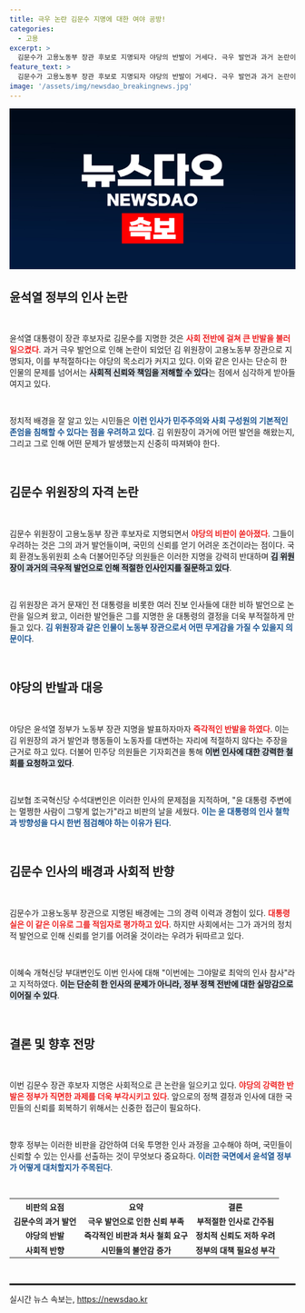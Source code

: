 ```yaml
---
title: 극우 논란 김문수 지명에 대한 여야 공방!
categories:
  - 고용
excerpt: >
  김문수가 고용노동부 장관 후보로 지명되자 야당의 반발이 거세다. 극우 발언과 과거 논란이 재조명되며 “부적절한 인사”라는 비판이 쏟아지고 있는 가운데, 윤석열 대통령의 선택이 노동 개혁에 미칠 영향은? 클릭해 자세히 알아보세요!
feature_text: >
  김문수가 고용노동부 장관 후보로 지명되자 야당의 반발이 거세다. 극우 발언과 과거 논란이 재조명되며 “부적절한 인사”라는 비판이 쏟아지고 있는 가운데, 윤석열 대통령의 선택이 노동 개혁에 미칠 영향은? 클릭해 자세히 알아보세요!
image: '/assets/img/newsdao_breakingnews.jpg'
---
```


<p><img src="/assets/img/newsdao_breakingnews.jpg" alt="firstkoreanews 속보" /></p>

<h2 data-ke-size="size26">윤석열 정부의 인사 논란</h2>

<p data-ke-size="size16">&nbsp;</p>

<p>윤석열 대통령이 장관 후보자로 김문수를 지명한 것은 <b><span style="color: #ee2323;">사회 전반에 걸쳐 큰 반발을 불러일으켰다</span></b>. 과거 극우 발언으로 인해 논란이 되었던 김 위원장이 고용노동부 장관으로 지명되자, 이를 부적절하다는 야당의 목소리가 커지고 있다. 이와 같은 인사는 단순히 한 인물의 문제를 넘어서는 <b><span style="background-color: #21538527;">사회적 신뢰와 책임을 저해할 수 있다</span></b>는 점에서 심각하게 받아들여지고 있다. </p>

<p data-ke-size="size16">&nbsp;</p>

<p>정치적 배경을 잘 알고 있는 시민들은 <b><span style="color: #1a5490;">이런 인사가 민주주의와 사회 구성원의 기본적인 존엄을 침해할 수 있다는 점을 우려하고 있다</span></b>. 김 위원장이 과거에 어떤 발언을 해왔는지, 그리고 그로 인해 어떤 문제가 발생했는지 신중히 따져봐야 한다. </p>

<p data-ke-size="size16">&nbsp;</p>

<h2 data-ke-size="size26">김문수 위원장의 자격 논란</h2>

<p data-ke-size="size16">&nbsp;</p>

<p>김문수 위원장이 고용노동부 장관 후보자로 지명되면서 <b><span style="color: #ee2323;">야당의 비판이 쏟아졌다</span></b>. 그들이 우려하는 것은 그의 과거 발언들이며, 국민의 신뢰를 얻기 어려운 조건이라는 점이다. 국회 환경노동위원회 소속 더불어민주당 의원들은 이러한 지명을 강력히 반대하며 <b><span style="background-color: #21538527;">김 위원장이 과거의 극우적 발언으로 인해 적절한 인사인지를 질문하고 있다</span></b>.</p>

<p data-ke-size="size16">&nbsp;</p>

<p>김 위원장은 과거 문재인 전 대통령을 비롯한 여러 진보 인사들에 대한 비하 발언으로 논란을 일으켜 왔고, 이러한 발언들은 그를 지명한 윤 대통령의 결정을 더욱 부적절하게 만들고 있다. <b><span style="color: #1a5490;">김 위원장과 같은 인물이 노동부 장관으로서 어떤 무게감을 가질 수 있을지 의문이다</span></b>.</p>

<p data-ke-size="size16">&nbsp;</p>

<h2 data-ke-size="size26">야당의 반발과 대응</h2>

<p data-ke-size="size16">&nbsp;</p>

<p>야당은 윤석열 정부가 노동부 장관 지명을 발표하자마자 <b><span style="color: #ee2323;">즉각적인 반발을 하였다</span></b>. 이는 김 위원장의 과거 발언과 행동들이 노동자를 대변하는 자리에 적절하지 않다는 주장을 근거로 하고 있다. 더불어 민주당 의원들은 기자회견을 통해 <b><span style="background-color: #21538527;">이번 인사에 대한 강력한 철회를 요청하고 있다</span></b>.</p>

<p data-ke-size="size16">&nbsp;</p>

<p>김보협 조국혁신당 수석대변인은 이러한 인사의 문제점을 지적하며, "윤 대통령 주변에는 멀쩡한 사람이 그렇게 없는가"라고 비판의 날을 세웠다. <b><span style="color: #1a5490;">이는 윤 대통령의 인사 철학과 방향성을 다시 한번 점검해야 하는 이유가 된다</span></b>.</p>

<p data-ke-size="size16">&nbsp;</p>

<h2 data-ke-size="size26">김문수 인사의 배경과 사회적 반향</h2>

<p data-ke-size="size16">&nbsp;</p>

<p>김문수가 고용노동부 장관으로 지명된 배경에는 그의 경력 이력과 경험이 있다. <b><span style="color: #ee2323;">대통령실은 이 같은 이유로 그를 적임자로 평가하고 있다</span></b>. 하지만 사회에서는 그가 과거의 정치적 발언으로 인해 신뢰를 얻기를 어려울 것이라는 우려가 뒤따르고 있다.</p>

<p data-ke-size="size16">&nbsp;</p>

<p>이혜숙 개혁신당 부대변인도 이번 인사에 대해 "이번에는 그야말로 최악의 인사 참사"라고 지적하였다. <b><span style="background-color: #21538527;">이는 단순히 한 인사의 문제가 아니라, 정부 정책 전반에 대한 실망감으로 이어질 수 있다</span></b>.</p>

<p data-ke-size="size16">&nbsp;</p>

<h2 data-ke-size="size26">결론 및 향후 전망</h2>

<p data-ke-size="size16">&nbsp;</p>

<p>이번 김문수 장관 후보자 지명은 사회적으로 큰 논란을 일으키고 있다. <b><span style="color: #ee2323;">야당의 강력한 반발은 정부가 직면한 과제를 더욱 부각시키고 있다</span></b>. 앞으로의 정책 결정과 인사에 대한 국민들의 신뢰를 회복하기 위해서는 신중한 접근이 필요하다.</p>

<p data-ke-size="size16">&nbsp;</p>

<p>향후 정부는 이러한 비판을 감안하여 더욱 투명한 인사 과정을 고수해야 하며, 국민들이 신뢰할 수 있는 인사를 선출하는 것이 무엇보다 중요하다. <b><span style="color: #1a5490;">이러한 국면에서 윤석열 정부가 어떻게 대처할지가 주목된다</span></b>. </p>

<p data-ke-size="size16">&nbsp;</p>

<table style="width: 100%; border-collapse: collapse;">
    <tr>
        <th style="text-align: center;">비판의 요점</th>
        <th style="text-align: center;">요약</th>
        <th style="text-align: center;">결론</th>
    </tr>
    <tr>
        <td style="text-align: center; height: 17px;"><b>김문수의 과거 발언</b></td>
        <td style="text-align: center; height: 17px;"><b>극우 발언으로 인한 신뢰 부족</b></td>
        <td style="text-align: center; height: 17px;"><b>부적절한 인사로 간주됨</b></td>
    </tr>
    <tr>
        <td style="text-align: center; height: 17px;"><b>야당의 반발</b></td>
        <td style="text-align: center; height: 17px;"><b>즉각적인 비판과 처사 철회 요구</b></td>
        <td style="text-align: center; height: 17px;"><b>정치적 신뢰도 저하 우려</b></td>
    </tr>
    <tr>
        <td style="text-align: center; height: 17px;"><b>사회적 반향</b></td>
        <td style="text-align: center; height: 17px;"><b>시민들의 불안감 증가</b></td>
        <td style="text-align: center; height: 17px;"><b>정부의 대책 필요성 부각</b></td>
    </tr>
</table>

<p data-ke-size="size16">&nbsp;</p>

<hr style="border: 1px solid #000;">
실시간 뉴스 속보는, <a href="https://newsdao.kr" rel="dofollow">https://newsdao.kr</a>


